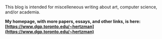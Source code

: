 This blog is intended for miscelleneous writing about art, computer science, and/or academia.

**My homepage, with more papers, essays, and other links, is here: [https://www.dgp.toronto.edu/~hertzman](https://www.dgp.toronto.edu/~hertzman)**
